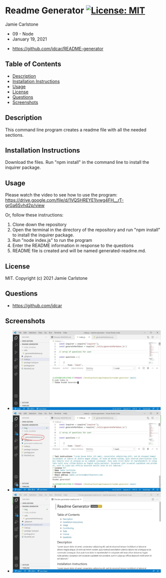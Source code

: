 # Readme Generator [![License: MIT](https://img.shields.io/badge/License-MIT-yellow.svg)](https://opensource.org/licenses/MIT)

Jamie Carlstone
- 09 - Node
- January 19, 2021

* https://github.com/jdcar/README-generator



## Table of Contents
* [Description](#description)
* [Installation Instructions](#installation-instructions)
* [Usage](#usage)
* [License](#license)
* [Questions](#questions)
* [Screenshots](#screenshots)

## Description
This command line program creates a readme file with all the needed sections.
## Installation Instructions
Download the files. Run "npm install" in the command line to install the inquirer package.
## Usage
Please watch the video to see how to use the program: https://drive.google.com/file/d/1VQSHREYE1lvwg4FH__rT-grGa6Svhd2p/view 

Or, follow these instructions:
<ol>
<li>Clone down the repository</li>
<li>Open the terminal in the directory of the repository and run "npm install" to install the inquirer package.</li>
<li>Run "node index.js" to run the program</li>
<li>Enter the README information in response to the questions</li>
<li>README file is created and will be named generated-readme.md.</li>
</ol>

## License
MIT. Copyright (c) 2021 Jamie Carlstone
## Questions
* https://github.com/jdcar

## Screenshots
* ![screenshot1](img\run-program.JPG "Run program")
* ![screenshot2](img\readme-created.JPG "After program created")
* ![screenshot3](img\readme-file.JPG "README file")

